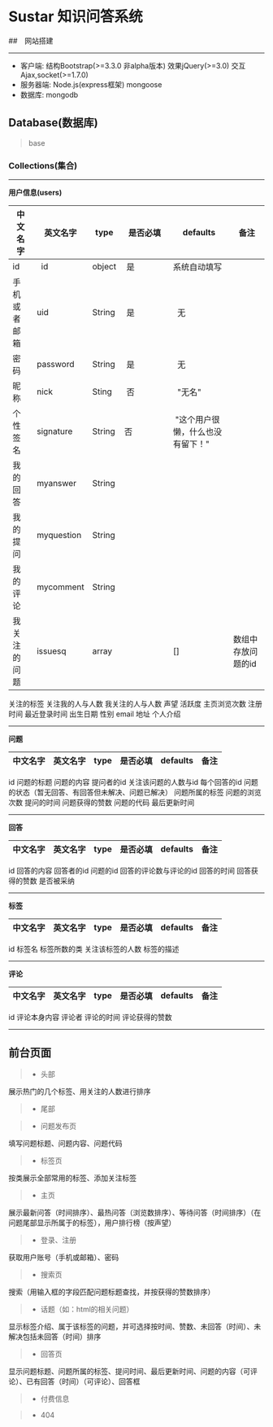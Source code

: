 # Sustar 知识问答系统

##　网站搭建
***
* 客户端: 结构Bootstrap(>=3.3.0 非alpha版本) 效果jQuery(>=3.0) 交互Ajax,socket(>=1.7.0)
* 服务器端: Node.js(express框架) mongoose
* 数据库: mongodb

## Database(数据库)
> base

### Collections(集合)

****
**用户信息(users)**

中文名字 | 英文名字 | type | 是否必填 | defaults | 备注
-------|-------- |------|---------|----------|-----
id     |    id   | object|  是 　　|系统自动填写|　　 |  
手机或者邮箱|uid   |String |  是　　 |   无　　　|
密码    |password |String|  是　　　|   无　　　|
昵称    | nick   | Sting |  否　　　|   "无名"　　| 
个性签名 |signature|String| 否      |  "这个用户很懒，什么也没有留下！"
我的回答 |myanswer|String| 　　　　　|         |
我的提问 |myquestion|String|       |         |
我的评论 |mycomment|String |        |        |
我关注的问题|issuesq|array|          |[]      |数组中存放问题的id
关注的标签
关注我的人与人数
我关注的人与人数
声望
活跃度
主页浏览次数
注册时间
最近登录时间
出生日期
性别
email
地址
个人介绍

****
 **问题**

中文名字 | 英文名字 | type | 是否必填 | defaults | 备注
-------|------ |----|-------|--------|---
id
问题的标题
问题的内容
提问者的id
关注该问题的人数与id
每个回答的id
问题的状态（暂无回答、有回答但未解决、问题已解决）
问题所属的标签
问题的浏览次数
提问的时间
问题获得的赞数
问题的代码
最后更新时间

****

**回答**

中文名字 | 英文名字 | type | 是否必填 | defaults | 备注
-------|------ |----|-------|--------|---
id
回答的内容
回答者的id
问题的id
回答的评论数与评论的id
回答的时间
回答获得的赞数
是否被采纳

****

**标签**

中文名字 | 英文名字 | type | 是否必填 | defaults | 备注
-------|------ |----|-------|--------|---
id
标签名
标签所数的类
关注该标签的人数
标签的描述

****

**评论**

中文名字 | 英文名字 | type | 是否必填 | defaults | 备注
-------|------ |----|-------|--------|---
id
评论本身内容
评论者
评论的时间
评论获得的赞数

****

## 前台页面

>* 头部

展示热门的几个标签、用关注的人数进行排序

>* 尾部

>* 问题发布页

填写问题标题、问题内容、问题代码

>* 标签页

按类展示全部常用的标签、添加关注标签

>* 主页

展示最新问答（时间排序）、最热问答（浏览数排序）、等待问答（时间排序）（在问题尾部显示所属于的标签），用户排行榜（按声望）

>* 登录、注册

获取用户账号（手机或邮箱）、密码

>* 搜索页

搜索（用输入框的字段匹配问题标题查找，并按获得的赞数排序）

>* 话题（如：html的相关问题）

显示标签介绍、属于该标签的问题，并可选择按时间、赞数、未回答（时间）、未解决包括未回答（时间）排序

>* 回答页

显示问题标题、问题所属的标签、提问时间、最后更新时间、问题的内容（可评论）、已有回答（时间）（可评论）、回答框

>* 付费信息

>* 404
